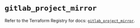 # `gitlab_project_mirror`

Refer to the Terraform Registry for docs: [`gitlab_project_mirror`](https://registry.terraform.io/providers/gitlabhq/gitlab/17.7.1/docs/resources/project_mirror).
